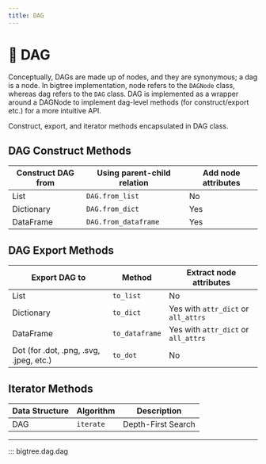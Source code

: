 ```yaml
---
title: DAG
---
```


# 🎄 DAG

Conceptually, DAGs are made up of nodes, and they are synonymous; a dag is a node. In bigtree implementation, node
refers to the `DAGNode` class, whereas dag refers to the `DAG` class. DAG is implemented as a wrapper around a DAGNode
to implement dag-level methods (for construct/export etc.) for a more intuitive API.

Construct, export, and iterator methods encapsulated in DAG class.

## DAG Construct Methods

| Construct DAG from | Using parent-child relation | Add node attributes |
|--------------------|-----------------------------|---------------------|
| List               | `DAG.from_list`             | No                  |
| Dictionary         | `DAG.from_dict`             | Yes                 |
| DataFrame          | `DAG.from_dataframe`        | Yes                 |

## DAG Export Methods

| Export DAG to                           | Method         | Extract node attributes             |
|-----------------------------------------|----------------|-------------------------------------|
| List                                    | `to_list`      | No                                  |
| Dictionary                              | `to_dict`      | Yes with `attr_dict` or `all_attrs` |
| DataFrame                               | `to_dataframe` | Yes with `attr_dict` or `all_attrs` |
| Dot (for .dot, .png, .svg, .jpeg, etc.) | `to_dot`       | No                                  |

## Iterator Methods

| Data Structure | Algorithm                   | Description             |
|----------------|-----------------------------|-------------------------|
| DAG            | `iterate`                   | Depth-First Search      |

-----
::: bigtree.dag.dag
